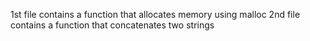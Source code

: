 1st file contains a function that allocates memory using malloc
2nd file contains a function that concatenates two strings
